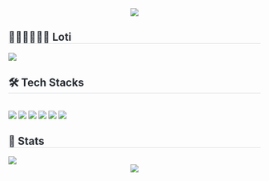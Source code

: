 <div align= "center">
    <!-- header -->
    <img src="https://capsule-render.vercel.app/api?type=waving&color=0:98a1e7,100:dbe6ff&height=180&text=Loti%20:%20IT%20service%20for%20Law&animation=twinkling&fontColor=ffffff&fontSize=50&fontAlignY=35"/>
</div>
    <!-- info -->
<div style="text-align: left;"> 
    <h2 style="border-bottom: 1px solid #d8dee4; color: #282d33;"> 🧑🏻‍⚖️🧑🏻‍💻 Loti </h2>  
    <div style="font-weight: 700; font-size: 15px; text-align: left; color: #282d33;"> <img src="https://readme-typing-svg.demolab.com?font=Fira+Code&weight=100&duration=3000&pause=5000&color=3387F7&center=true&vCenter=true&multiline=true&repeat=true&width=800&lines=We+make+it+easy+for+you+to+focus+on+development%F0%9F%94%A5"/>
    </div> 
</div>
    <!-- tech stacks -->
<div style="text-align: left;">
    <h2 style="border-bottom: 1px solid #d8dee4; color: #282d33;"> 🛠️ Tech Stacks </h2> <br> 
    <div style="margin: ; text-align: left; text-align: left;">
        <!-- Python -->
        <img src="https://img.shields.io/badge/Python-3776AB?style=flat&logo=Python&logoColor=white">
        <!-- Java -->
        <img src="https://img.shields.io/badge/Java-007396?style=flat&logo=Java&logoColor=white">
        <!-- Spring Boot -->
        <img src="https://img.shields.io/badge/SpringBoot-6DB33F?style=flat&logo=Spring Boot&logoColor=white">
        <!-- React -->
        <img src="https://img.shields.io/badge/React-61DAFB?style=flat&logo=React&logoColor=white">
        <!-- MySQL -->
        <img src="https://img.shields.io/badge/MySQL-4479A1?style=flat&logo=MySQL&logoColor=white">
        <!-- Github -->
        <img src="https://img.shields.io/badge/Github-181717?style=flat&logo=Github&logoColor=white">
    </div>
</div>
    <!-- stats -->
<div style="text-align: left;"> 
    <h2 style="border-bottom: 1px solid #d8dee4; color: #282d33;"> 🏅 Stats </h2>
    <div style="text-align: left;"> <img src="https://github-readme-stats.vercel.app/api?username=w8jinify&bg_color=60,c3b8ea,e6d9ec&title_color=ffffff&text_color=ffffff"/>
 </div> 
    <!-- footer -->
 <div align= "center">
    <img src="https://capsule-render.vercel.app/api?section=footer&height=150&type=waving&color=0:98a1e7,100:dbe6ff&animation=blink"/>
</div>
